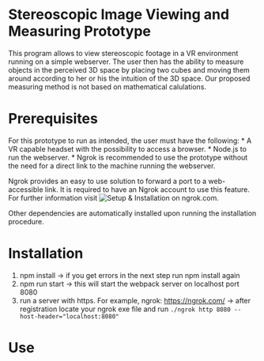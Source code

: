 # Stereoscopic Image Viewing and Measuring Prototype

This program allows to view stereoscopic footage in a VR environment running on a simple webserver. The user then has the ability to measure objects in the perceived 3D space by placing two cubes and moving them around according to her or his the intuition of the 3D space. Our proposed measuring method is not based on mathematical calulations.

# Prerequisites

For this prototype to run as intended, the user must have the following:
    * A VR capable headset with the possibility to access a browser.
    * Node.js to run the webserver.
    * Ngrok is recommended to use the prototype without the need for a direct link to the machine running the webserver.

Ngrok provides an easy to use solution to forward a port to a web-accessible link. It is required to have an Ngrok account to use this feature. For further information visit ![Setup & Installation on ngrok.com](https://dashboard.ngrok.com/get-started/setup).

Other dependencies are automatically installed upon running the installation procedure.

# Installation

1. npm install -> if you get errors in the next step run npm install again
2. npm run start -> this will start the webpack server on localhost port 8080
3. run a server with https. For example, ngrok: https://ngrok.com/ -> after registration locate your ngrok exe file and run ``./ngrok http 8080 --host-header="localhost:8080" ``

# Use
